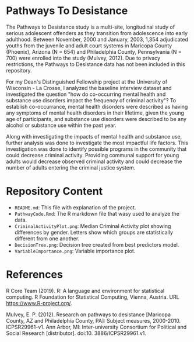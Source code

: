 # Pathways To Desistance

The Pathways to Desistance study is a multi-site, longitudinal study of serious adolescent offenders as they transition from adolescence into early adulthood. Between November, 2000 and January, 2003, 1,354 adjudicated youths from the juvenile and adult court systems in Maricopa County (Phoenix), Arizona (N = 654) and Philadelphia County, Pennsylvania (N = 700) were enrolled into the study (Mulvey, 2012). Due to privacy restrictions, the Pathways to Desistance data has not been included in this repository. 

For my Dean's Distinguished Fellowship project at the University of Wisconsin - La Crosse, I analyzed the baseline interview dataset and investigated the question "how do co-occurring mental health and substance use disorders impact the frequency of criminal activity"? To establish co-occurrance, mental health disorders were described as having any symptoms of mental health disorders in their lifetime, given the young age of participants, and substance use disorders were described to be any alcohol or substance use within the past year. 

Along with investigating the impacts of mental health and substance use, further analysis was done to investigate the most impactful life factors. This investigation was done to identify possible programs in the community that could decrease criminal activity. Providing communal support for young adults would decrease observed criminal activity and could decrease the number of adults entering the criminal justice system.


# Repository Content
- `README.md`: This file with explanation of the project.
- `PathwayCode.Rmd`: The R markdown file that wasy used to analyze the data.
- `CriminalActivityPlot.png`: Median Criminal Activity plot showing differences by gender. Letters show which groups are statistically different from one another.
- `DecisionTree.png`: Decision tree created from best predictors model.
- `VariableImportance.png`: Variable importance plot.


# References

R Core Team (2019). R: A language and environment for statistical computing. R Foundation for Statistical Computing, Vienna, Austria. URL https://www.R-project.org/.

Mulvey, E. P. (2012). Research on pathways to desistance [Maricopa County, AZ and Philadelphia County, PA]: Subject measures, 2000-2010. ICPSR29961-v1. Ann Arbor, MI: Inter-university Consortium for Political and Social Research [distributor]. doi:10. 3886/ICPSR29961.v1.




